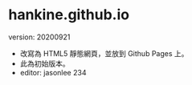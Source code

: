 # hankine.github.io

version: 20200921

* 改寫為 HTML5 靜態網頁，並放到 Github Pages 上。
* 此為初始版本。
* editor: jasonlee 234
